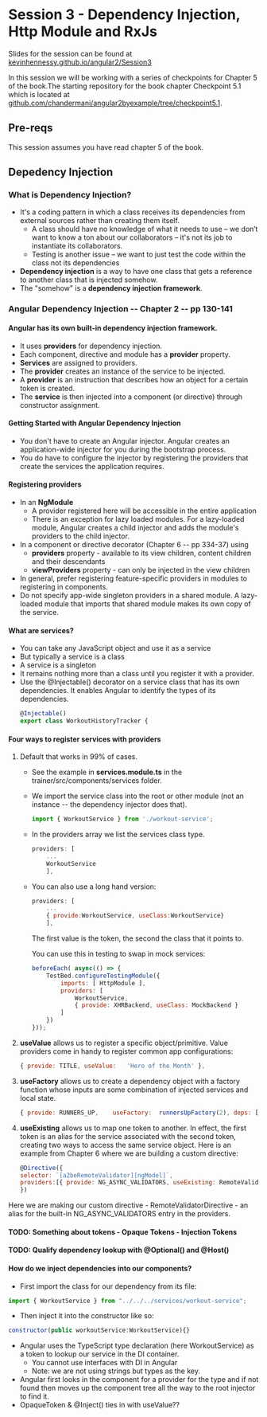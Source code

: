 # Session 3 - Dependency Injection, Http Module and RxJs
Slides for the session can be found at [kevinhennessy.github.io/angular2/Session3](http://kevinhennessy.github.io/angular2/Session3)

In this session we will be working with a series of checkpoints for Chapter 5 of the book.The starting repository for the book chapter Checkpoint 5.1 which is located at [github.com/chandermani/angular2byexample/tree/checkpoint5.1](https://github.com/chandermani/angular2byexample/tree/checkpoint5.1). 

## Pre-reqs
This session assumes you have read chapter 5 of the book.

## Depedency Injection
### What is Dependency Injection?
* It's a coding pattern in which a class receives its dependencies from external sources rather than creating them itself.
    * A class should have no knowledge of what it needs to use – we don’t want to know a ton about our collaborators – it's not its job to instantiate its collaborators.
    * Testing is another issue – we want to just test the code within the class not its dependencies 
* **Dependency injection** is a way to have one class that gets a reference to another class that is injected somehow. 
* The "somehow" is a **dependency injection framework**.
### Angular Dependency Injection -- Chapter 2 -- pp 130-141
#### Angular has its own built-in dependency injection framework.
* It uses **providers** for dependency injection.
* Each component,  directive and module has a **provider** property.
* **Services** are assigned to providers.
* The **provider** creates an instance of the service to be injected.
* A **provider** is an instruction that describes how an object for a certain token is created.
* The **service** is then injected into a component (or directive) through constructor assignment.
#### Getting Started with Angular Dependency Injection
* You don't have to create an Angular injector. Angular creates an application-wide injector for you during the bootstrap process.
 * You do have to configure the injector by registering the providers that create the services the application requires.
#### Registering providers
* In an **NgModule**
    * A provider registered here will be accessible in the entire application
    * There is an exception for lazy loaded modules. For a lazy-loaded module, Angular creates a child injector and adds the module's providers to the child injector.
* In a component or directive decorator (Chapter 6 -- pp 334-37) using
    * **providers** property - available to its view children, content children and their descendants
    * **viewProviders** property - can only be injected in the view children
* In general, prefer registering feature-specific providers in modules to registering in components.
* Do not specify app-wide singleton providers in a shared module. A lazy-loaded module that imports that shared module makes its own copy of the service.
 
#### What are services?
* You can take any JavaScript object and use it as a service
* But typically a service is a class
* A service is a singleton    
* It remains nothing more than a class until you register it with a provider.
* Use the @Injectable() decorator on a service class that has its own dependencies. It enables Angular to identify the types of its dependencies.
    ```javascript
    @Injectable()
    export class WorkoutHistoryTracker {
    ```
#### Four ways to register services with providers
1. Default that works in 99% of cases.
    * See the example in **services.module.ts** in the trainer/src/components/services folder.
    * We import the service class into the root or other module (not an instance -- the dependency injector does that). 
        ```javascript
        import { WorkoutService } from './workout-service';
        ```
    * In the providers array we list the services class type.
        ```javascript
        providers: [
            ...
            WorkoutService
            ],
        ```
    * You can also use a long hand version:
        ```javascript
        providers: [
            ...
            { provide:WorkoutService, useClass:WorkoutService}
            ],
        ```
        The first value is the token, the second the class that it points to.

        You can use this in testing to swap in mock services:
        ```javascript
        beforeEach( async(() => {
            TestBed.configureTestingModule({
                imports: [ HttpModule ],
                providers: [
                    WorkoutService,
                    { provide: XHRBackend, useClass: MockBackend }
                ]
            })
        }));
        ``` 
2. **useValue** allows us to register a specific object/primitive. Value providers come in handy to register common app configurations:
    ```javascript
    { provide: TITLE, useValue:   'Hero of the Month' },
    ```
3. **useFactory** allows us to create a dependency object with a factory function whose inputs are some combination of injected services and local state.
    ```javascript
    { provide: RUNNERS_UP,    useFactory:  runnersUpFactory(2), deps: [Hero, HeroService] }
    ```
4. **useExisting** allows us to map one token to another. In effect, the first token is an alias for the service associated with the second token, creating two ways to access the same service object. Here is an example from Chapter 6 where we are building a custom directive:
    ```javascript
    @Directive({
    selector: `[a2beRemoteValidator][ngModel]`,
    providers:[{ provide: NG_ASYNC_VALIDATORS, useExisting: RemoteValidatorDirective, multi: true }]
    })
    ```
Here we are making our custom directive - RemoteValidatorDirective - an alias for the built-in NG_ASYNC_VALIDATORS entry in the providers.
#### TODO: Something about tokens - Opaque Tokens - Injection Tokens
#### TODO: Qualify dependency lookup with @Optional() and @Host()
#### How do we inject dependencies into our components?
* First import the class for our dependency from its file:
```javascript
import { WorkoutService } from "../../../services/workout-service";    
```

* Then inject it into the constructor like so:
```javascript
constructor(public workoutService:WorkoutService){}
```
* Angular uses the TypeScript type declaration (here WorkoutService) as a token to lookup our service in the DI container.
    * You cannot use interfaces with DI in Angular
    * Note: we are not using strings but types as the key.
* Angular first looks in the component for a provider for the type and if not found then moves up the component tree all the way to the root injector to find it.
* OpaqueToken & @Inject() ties in with useValue??